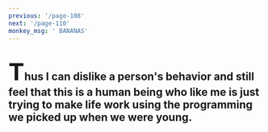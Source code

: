 ```yaml
---
previous: '/page-108'
next: '/page-110'
monkey_msg: ' BANANAS'
---
```


## <span style="font-size:47px;">T</span>hus I can dislike a person's behavior and still feel that this is a human being who like me is just trying to make life work using the programming we picked up when we were young.
